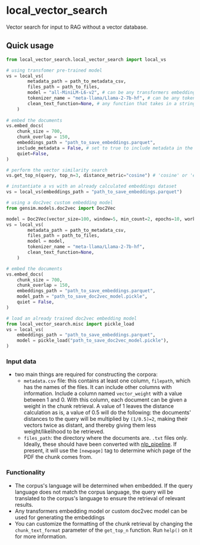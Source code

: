 # local_vector_search
Vector search for input to RAG without a vector database.

## Quick usage
```py
from local_vector_search.local_vector_search import local_vs# using transfomer pre-trained model
vs = local_vs(        metadata_path = path_to_metadata_csv,        files_path = path_to_files,        model = "all-MiniLM-L6-v2", # can be any transformers embedding model, https://huggingface.co/sentence-transformers        tokenizer_name = "meta-llama/Llama-2-7b-hf", # can be any tokenizer model, for tokenizing and getting appropriate chunk sizes according to tokens, https://huggingface.co/docs/transformers/model_doc/auto        clean_text_function=None, # any function that takes in a string and outputs a string, in case you want to edit the queries for searching the vector database    )
    
# embed the documents
vs.embed_docs(
	chunk_size = 700, 
	chunk_overlap = 150, 
	embeddings_path = "path_to_save_embeddings.parquet",
	include_metadata = False, # set to true to include metadata in the chunks, so they will be searched as well
	quiet=False,
)

# perform the vector similarity search
vs.get_top_n(query, top_n=3, distance_metric="cosine") # 'cosine' or 'euclidean'

# instantiate a vs with an already calculated embeddings dataset
vs = local_vs(embeddings_path = "path_to_save_embeddings.parquet")

# using a doc2vec custom embedding model
from gensim.models.doc2vec import Doc2Vecmodel = Doc2Vec(vector_size=100, window=5, min_count=2, epochs=10, workers=4)
vs = local_vs(        metadata_path = path_to_metadata_csv,        files_path = path_to_files,        model = model,        tokenizer_name = "meta-llama/Llama-2-7b-hf",        clean_text_function=None,    )# embed the documents
vs.embed_docs(
	chunk_size = 700, 
	chunk_overlap = 150, 
	embeddings_path = "path_to_save_embeddings.parquet",
	model_path = "path_to_save_doc2vec_model.pickle", 
	quiet = False,
)# load an already trained doc2vec embedding model
from local_vector_search.misc import pickle_loadvs = local_vs(
	embeddings_path = "path_to_save_embeddings.parquet",
	model = pickle_load("path_to_save_doc2vec_model.pickle"),
)
```

### Input data
- two main things are required for constructing the corpora:
	- `metadata.csv` file: this contains at least one column, `filepath`, which has the names of the files. It can include other columns with information. Include a column named `vector_weight` with a value between 1 and 0. With this column, each document can be given a weight in the chunk retrieval. A value of 1 leaves the distance calculation as is, a value of 0.5 will do the following: the documents' distances to the query will be multiplied by `(1/0.5)=2`, making their vectors twice as distant, and thereby giving them less weight/likelihood to be retrieved.
	- `files_path`: the directory where the documents are. `.txt` files only. Ideally, these should have been converted with [nlp_pipeline](https://github.com/dhopp1/nlp_pipeline). If present, it will use the `[newpage]` tag to determine which page of the PDF the chunk comes from.

### Functionality
- The corpus's language will be determined when embedded. If the query language does not match the corpus language, the query will be translated to the corpus's language to ensure the retrieval of relevant results.
- Any transformers embedding model or custom doc2vec model can be used for generating the embeddings
- You can customize the formatting of the chunk retrieval by changing the `chunk_text_format` parameter of the `get_top_n` function. Run `help()` on it for more information.